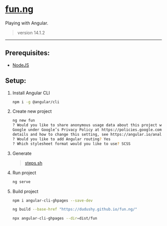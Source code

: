 # [fun.ng](https://dudushy.github.io/fun.ng/)
Playing with Angular.
> version 14.1.2

---

## Prerequisites:
- [NodeJS](https://nodejs.org/)

## Setup:
1. Install Angular CLI
    ```bash
    npm i -g @angular/cli
    ```

1. Create new project
    ```bash
    ng new fun
    ? Would you like to share anonymous usage data about this project with the Angular Team at
    Google under Google’s Privacy Policy at https://policies.google.com/privacy. For more
    details and how to change this setting, see https://angular.io/analytics. No
    ? Would you like to add Angular routing? Yes
    ? Which stylesheet format would you like to use? SCSS
    ```

1. Generate
    > [steps.sh](/steps.sh)

1. Run project
    ```bash
    ng serve
    ```

1. Build project
    ```bash
    npm i angular-cli-ghpages --save-dev

    ng build --base-href "https://dudushy.github.io/fun.ng/"

    npx angular-cli-ghpages --dir=dist/fun
    ```
